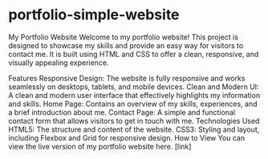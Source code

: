# portfolio-simple-website
My Portfolio Website
Welcome to my portfolio website! This project is designed to showcase my skills and provide an easy way for visitors to contact me. It is built using HTML and CSS to offer a clean, responsive, and visually appealing experience.

Features
Responsive Design: The website is fully responsive and works seamlessly on desktops, tablets, and mobile devices.
Clean and Modern UI: A clean and modern user interface that effectively highlights my information and skills.
Home Page: Contains an overview of my skills, experiences, and a brief introduction about me.
Contact Page: A simple and functional contact form that allows visitors to get in touch with me.
Technologies Used
HTML5: The structure and content of the website.
CSS3: Styling and layout, including Flexbox and Grid for responsive design.
How to View
You can view the live version of my portfolio website here.
[link]

